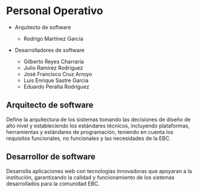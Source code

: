 # Personal Operativo

* Arquitecto de software
  * Rodrigo Martínez García

* Desarrolladores de software
  * Gilberto Reyes Charraría
  * Julio Ramírez Rodríguez
  * José Francisco Cruz Arroyo
  * Luis Enrique Sastre Garcia
  * Eduardo Peralta Rodríguez

## Arquitecto de software

Define la arquitectura de los sistemas tomando las decisiones de diseño de alto nivel
y estableciendo los estándares técnicos, incluyendo plataformas, herramientas y estándares de programación, teniendo en cuenta los requisitos funcionales, no funcionales y las necesidades de la EBC.

## Desarrollor de software

Desarrolla aplicaciones web con tecnologías innovadoras que apoyaran a la institución, garantizando la calidad y funcionamiento de los sistemas desarrollados para la comunidad EBC.